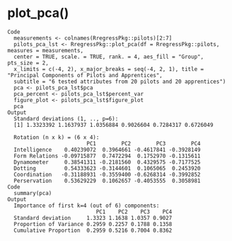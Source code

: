 # plot_pca()

    Code
      measurements <- colnames(RregressPkg::pilots)[2:7]
      pilots_pca_lst <- RregressPkg::plot_pca(df = RregressPkg::pilots, measures = measurements,
      center = TRUE, scale. = TRUE, rank. = 4, aes_fill = "Group", pts_size = 2,
      x_limits = c(-4, 2), x_major_breaks = seq(-4, 2, 1), title = "Principal Components of Pilots and Apprentices",
      subtitle = "6 tested attributes from 20 pilots and 20 apprentices")
      pca <- pilots_pca_lst$pca
      pca_percent <- pilots_pca_lst$percent_var
      figure_plot <- pilots_pca_lst$figure_plot
      pca
    Output
      Standard deviations (1, .., p=6):
      [1] 1.3323392 1.1637937 1.0356884 0.9026604 0.7284317 0.6726049
      
      Rotation (n x k) = (6 x 4):
                             PC1        PC2        PC3        PC4
      Intelligence    0.40239072  0.3964661 -0.4617841 -0.3928149
      Form Relations -0.09715877  0.7472294  0.1752970 -0.1315611
      Dynamometer     0.38541311 -0.2181560  0.4329575 -0.7177525
      Dotting         0.54333623 -0.3144601  0.1065065  0.2453920
      Coordination   -0.31188931 -0.3559400 -0.6268314 -0.3992852
      Perservation    0.53629229  0.1062657 -0.4053555  0.3058981
    Code
      summary(pca)
    Output
      Importance of first k=4 (out of 6) components:
                                PC1    PC2    PC3    PC4
      Standard deviation     1.3323 1.1638 1.0357 0.9027
      Proportion of Variance 0.2959 0.2257 0.1788 0.1358
      Cumulative Proportion  0.2959 0.5216 0.7004 0.8362

